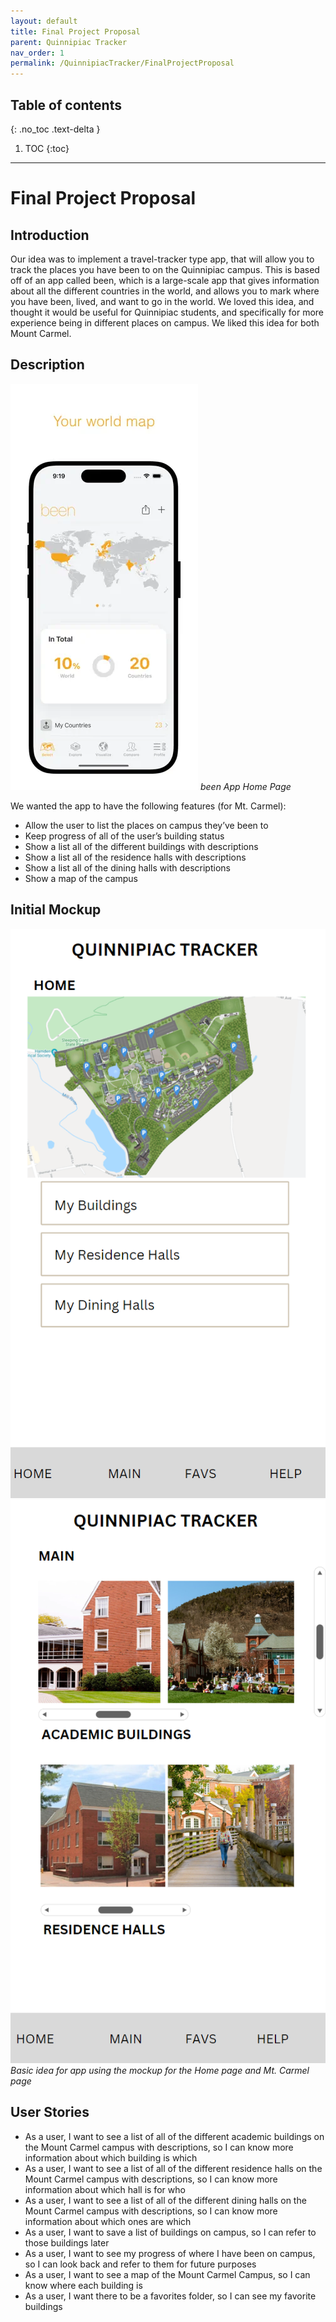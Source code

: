 ```yaml
---
layout: default
title: Final Project Proposal
parent: Quinnipiac Tracker
nav_order: 1
permalink: /QuinnipiacTracker/FinalProjectProposal
---
```


## Table of contents

{: .no_toc .text-delta }

1. TOC
{:toc}

---

# Final Project Proposal

## Introduction

Our idea was to implement a travel-tracker type app, that will allow you to track the places you have been to on the Quinnipiac campus. This is based off of an app called been, which is a large-scale app that gives information about all the different countries in the world, and allows you to mark where you have been, lived, and want to go in the world. We loved this idea, and thought it would be useful for Quinnipiac students, and specifically for more experience being in different places on campus. We liked this idea for both Mount Carmel.

## Description

![been-screen.png](../../assets/images/been-screen.png)
*been App Home Page*

We wanted the app to have the following features (for Mt. Carmel):

- Allow the user to list the places on campus they’ve been to
- Keep progress of all of the user’s building status
- Show a list all of the different buildings with descriptions
- Show a list all of the residence halls with descriptions
- Show a list all of the dining halls with descriptions
- Show a map of the campus

## Initial Mockup

![proposal-home-screen.png](../../assets/images/proposal-home-screen.png)
![proposal-info-screen.png](../../assets/images/proposal-info-screen.png)
*Basic idea for app using the mockup for the Home page and Mt. Carmel page*

## User Stories

- As a user, I want to see a list of all of the different academic buildings on the Mount Carmel campus with descriptions, so I can know more information about which building is which
- As a user, I want to see a list of all of the different residence halls on the Mount Carmel campus with descriptions, so I can know more information about which hall is for who
- As a user, I want to see a list of all of the different dining halls on the Mount Carmel campus with descriptions, so I can know more information about which ones are which
- As a user, I want to save a list of buildings on campus, so I can refer to those buildings later
- As a user, I want to see my progress of where I have been on campus, so I can look back and refer to them for future purposes
- As a user, I want to see a map of the Mount Carmel Campus, so I can know where each building is
- As a user, I want there to be a favorites folder, so I can see my favorite buildings
